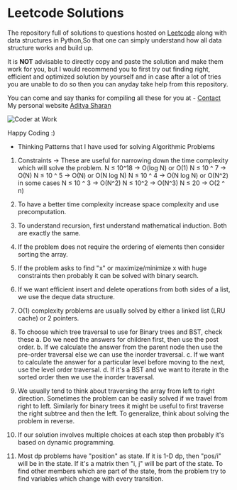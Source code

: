 
# Leetcode Solutions
The repository full of solutions to questions hosted on [Leetcode](https://www.leetcode.com/) along with data structures in Python,So that one can simply understand how all data structure works and build up.

It is **NOT** advisable to directly copy and paste the solution and make them work for you, but I would recommend you to first try out finding right, efficient and optimized solution by yourself and in case after a lot of tries you are unable to do so then you can anyday take help from this repository.

You can come and say thanks for compiling all these for you at - [Contact](mailto:ranjan.aditya2009@gmail.com)
My personal website [Aditya Sharan](https://adityasharan.netlify.app/)

![Coder at Work](https://cloud.githubusercontent.com/assets/4745789/21447248/0884e3b8-c8f8-11e6-8ce3-74ff6502cbca.gif)

Happy Coding :)


+ Thinking Patterns that I have used for solving Algorithmic Problems
1. Constraints → These are useful for narrowing down the time complexity which will solve the problem.
N ≤ 10^18 → O(log N) or O(1)
N ≤ 10 ^ 7 → O(N)
N ≤ 10 ^ 5 → O(N) or O(N log N)
N ≤ 10 ^ 4 → O(N log N) or O(N^2) in some cases
N ≤ 10 ^ 3 → O(N^2)
N ≤ 10^2 → O(N^3)
N ≤ 20 → O(2 ^ n)

2. To have a better time complexity increase space complexity and use precomputation.

3. To understand recursion, first understand mathematical induction. Both are exactly the same.

4. If the problem does not require the ordering of elements then consider sorting the array.

5. If the problem asks to find "x" or maximize/minimize x with huge constraints then probably it can be solved with binary search.

6. If we want efficient insert and delete operations from both sides of a list, we use the deque data structure.

7. O(1) complexity problems are usually solved by either a linked list (LRU cache) or 2 pointers.
8.  To choose which tree traversal to use for Binary trees and BST, check these
a. Do we need the answers for children first, then use the post order.
b. If we calculate the answer from the parent node then use the pre-order traversal else we can use the inorder traversal.
c. If we want to calculate the answer for a particular level before moving to the next, use the level order traversal.
d. If it's a BST and we want to iterate in the sorted order then we use the inorder traversal.

9. We usually tend to think about traversing the array from left to right direction. Sometimes the problem can be easily solved if we travel from right to left. Similarly for binary trees it might be useful to first traverse the right subtree and then the left. To generalize, think about solving the problem in reverse.

10. If our solution involves multiple choices at each step then probably it's based on dynamic programming.

11. Most dp problems have "position" as state. If it is 1-D dp, then "pos/i" will be in the state. If it's a matrix then "i, j" will be part of the state. To find other members which are part of the state, from the problem try to find variables which change with every transition.
